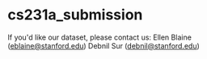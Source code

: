 # cs231a_submission

If you'd like our dataset, please contact us:
Ellen Blaine (eblaine@stanford.edu)
Debnil Sur (debnil@stanford.edu)
